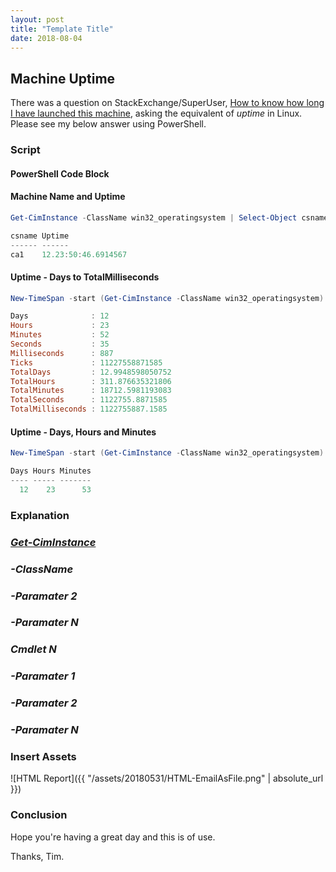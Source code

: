 ```yaml
---
layout: post
title: "Template Title"
date: 2018-08-04
---
```

## Machine Uptime
There was a question on StackExchange/SuperUser, [How to know how long I have launched this machine](https://superuser.com/questions/1255236/how-to-know-how-long-i-have-launched-this-machine/1255476#1255476), asking the equivalent of *uptime* in Linux. Please see my below answer using PowerShell.

### Script
#### PowerShell Code Block
#### Machine Name and Uptime
```PowerShell
Get-CimInstance -ClassName win32_operatingsystem | Select-Object csname, @{name="Uptime"; expression = {((Get-Date)-($_.lastbootuptime))}}

csname Uptime             
------ ------             
ca1    12.23:50:46.6914567
```

#### Uptime - Days to TotalMilliseconds
```PowerShell
New-TimeSpan -start (Get-CimInstance -ClassName win32_operatingsystem).LastBootUpTime -end (Get-Date)

Days              : 12
Hours             : 23
Minutes           : 52
Seconds           : 35
Milliseconds      : 887
Ticks             : 11227558871585
TotalDays         : 12.9948598050752
TotalHours        : 311.876635321806
TotalMinutes      : 18712.5981193083
TotalSeconds      : 1122755.8871585
TotalMilliseconds : 1122755887.1585
```

#### Uptime - Days, Hours and Minutes
```PowerShell
New-TimeSpan -start (Get-CimInstance -ClassName win32_operatingsystem).LastBootUpTime -end (Get-Date) | Select-Object Days,Hours,Minutes

Days Hours Minutes
---- ----- -------
  12    23      53

```


### Explanation

### *[Get-CimInstance](https://docs.microsoft.com/en-us/powershell/module/cimcmdlets/get-ciminstance?view=powershell-6)*

### *-ClassName*

### *-Paramater 2*

### *-Paramater N*

### *Cmdlet N*

### *-Paramater 1*

### *-Paramater 2*

### *-Paramater N*

### Insert Assets
![HTML Report]({{ "/assets/20180531/HTML-EmailAsFile.png" | absolute_url }})

### Conclusion

Hope you're having a great day and this is of use.

Thanks, Tim.
